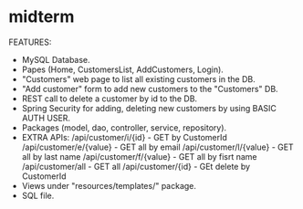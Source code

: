 # midterm
FEATURES:
 * MySQL Database.
 * Papes (Home, CustomersList, AddCustomers, Login).
 * "Customers" web page to list all existing customers in the DB.
 * "Add customer" form to add new customers to the "Customers" DB.
 * REST call to delete a customer by id to the DB.
 * Spring Security for adding, deleting new customers by using BASIC AUTH USER.
 * Packages (model, dao, controller, service, repository).
 * EXTRA APIs:
    /api/customer/i/{id}      -  GET by CustomerId
    /api/customer/e/{value}   -  GET all by email
    /api/customer/l/{value}   -  GET all by last name
    /api/customer/f/{value}   -  GET all by fisrt name
    /api/customer/all         -  GET all
    /api/customer/{id}        -  GEt delete by CustomerId
 * Views under "resources/templates/" package.
 * SQL file.
